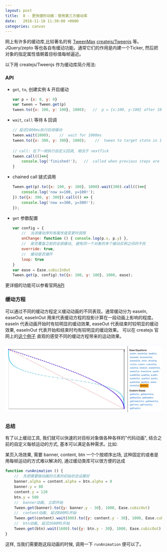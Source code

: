 ```yaml
---
layout: post
title:  8 - 更快捷的动画：使用第三方缓动库
date:   2016-11-18 11:30:00 +0800
categories: canvas
---
```


网上有许多的缓动库,比较著名的有 [TweenMax](https://github.com/greensock/GreenSock-JS) [createjs/Tweenjs](https://github.com/CreateJS/TweenJS) 等。JQuery/zepto 等也各自有缓动功能。通常它们的作用是内建一个Ticker, 然后把对象的指定属性值朝着目标值每帧逼近。

以下用 createjs/Tweenjs 作为缓动库简介用法:

### API

- `get`, `to`, 创建实例 & 开启缓动

    ```javascript
    var p = {x: 0, y: 0}
    var tween = Tween.get(p)
    tween.to({x: 100, y: 100}, 1000);   //  p = {x:100, y:100} after 1000ms
    ```

- `wait`, `call` 等待 & 回调

    ```javascript
    // 延迟1000ms执行后续缓动
    tween.wait(1000);    //  wait for 1000ms
    tween.to({x: 300, y: 300}, 1000);    //  tween to target state in 1000ms

    // call: 在下一帧执行自定义回调, 相当于 nextTick
    tween.call(()=>{
        console.log('finished!');   //  called when previous steps are done
    }
    ```

- chained call 链式调用

    ```javascript
    Tween.get(p).to({x: 100, y: 100}, 1000).wait(300).call(()=>{
        console.log('now x=100, y=100!');
    }).to({x: 300, y: 300}).call(() => {
        console.log('now x=300, y=300!');
    });
    ```

- `get` 参数配置

    ```javascript
    var config = {
        //  当该缓动序列有属性值变更时调用
        onChange: function () { console.log(p.x, p.y) },
        //  是否覆盖之前的全部缓动, 避免同一个对象的多个缓动实例之间的干扰
        override: true,
        //  缓动是否循环
        loop: true
    }
    var ease = Ease.cubicInOut
    Tween.get(p, config).to({x: 100, y: 100}, 1000, ease);
    ```

更详细的功能可以参看官网[API](http://createjs.com/docs/tweenjs/classes/Tween.html)

### 缓动方程

可以通过不同的缓动方程定义缓动动画的不同表现。通常缓动分为 easeIn, easeOut, easeInOut 用来代表缓动方程的投影计算在一段动画上影响的程度。
easeIn 代表动画开始时有较明显的缓动效果, easeOut 代表结束时较明显的缓动效果, easeInOut 代表开始和结束时均有较明显的缓动效果。
可以在 createjs 官网上的[这个例子](http://www.createjs.com/demos/tweenjs/tween_sparktable) 直观的感受不同的缓动方程带来的运动效果。

![](/img/visualize-ease.png)

### 总结

有了以上缓动工具, 我们就可以快速的对目标对象做各种各样的"代码动画", 结合之前的自定义每帧运动的方式, 基本可以满足各种需求。比如:

某页入场效果, 需要 banner, content, btn 一个个按顺序出场, 这种固定的或者是用每帧运动的方式难以解决的, 通过缓动类库可以很方便的达成

```javascript
function runAnimation () {
    //  先把需要做动画的元素的初始状态设置好
    banner.alpha = content.alpha = btn.alpha = 0
    banner.y = 80
    content.y = 120
    btn.y = 500
    //  banner动画, 立即开始
    Tween.get(banner).to({y: banner.y - 30}, 1000, Ease.cubicOut)
    //  content动画, 延迟800MS开始
    Tween.get(content).wait(800).to({y: content.y - 30}, 1000, Ease.cubicOut)
    //  btn动画, 延迟1600MS开始
    Tween.get(btn).wait(1600).to({y: btn.y - 30}, 1000, Ease.cubicOut)
}
```

这样, 当我们需要跑这段动画的时候, 调用一下 `runAnimation` 便可以了。